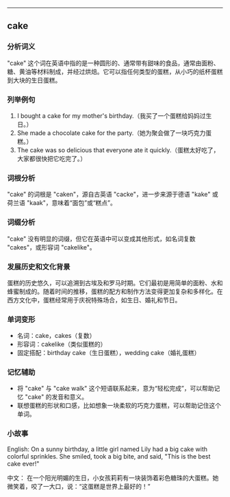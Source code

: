 
---------------
## cake
### 分析词义
"cake" 这个词在英语中指的是一种圆形的、通常带有甜味的食品，通常由面粉、糖、黄油等材料制成，并经过烘焙。它可以指任何类型的蛋糕，从小巧的纸杯蛋糕到大块的生日蛋糕。

### 列举例句
1. I bought a cake for my mother's birthday.（我买了一个蛋糕给妈妈过生日。）
2. She made a chocolate cake for the party.（她为聚会做了一块巧克力蛋糕。）
3. The cake was so delicious that everyone ate it quickly.（蛋糕太好吃了，大家都很快把它吃完了。）

### 词根分析
"cake" 的词根是 "caken"，源自古英语 "cacke"，进一步来源于德语 "kake" 或荷兰语 "kaak"，意味着“面包”或“糕点”。

### 词缀分析
"cake" 没有明显的词缀，但它在英语中可以变成其他形式，如名词复数 "cakes"，或形容词 "cakelike"。

### 发展历史和文化背景
蛋糕的历史悠久，可以追溯到古埃及和罗马时期。它们最初是用简单的面粉、水和蜂蜜制成的。随着时间的推移，蛋糕的配方和制作方法变得更加复杂和多样化。在西方文化中，蛋糕经常用于庆祝特殊场合，如生日、婚礼和节日。

### 单词变形
- 名词：cake，cakes（复数）
- 形容词：cakelike（类似蛋糕的）
- 固定搭配：birthday cake（生日蛋糕），wedding cake（婚礼蛋糕）

### 记忆辅助
- 将 "cake" 与 "cake walk" 这个短语联系起来，意为“轻松完成”，可以帮助记忆 "cake" 的发音和意义。
- 联想蛋糕的形状和口感，比如想象一块柔软的巧克力蛋糕，可以帮助记住这个单词。

### 小故事
English:
On a sunny birthday, a little girl named Lily had a big cake with colorful sprinkles. She smiled, took a big bite, and said, "This is the best cake ever!"

中文：
在一个阳光明媚的生日，小女孩莉莉有一块装饰着彩色糖珠的大蛋糕。她微笑着，咬了一大口，说：“这蛋糕是世界上最好的！”

